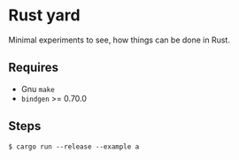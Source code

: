 # Rust yard

Minimal experiments to see, how things can be done in Rust.

## Requires

- Gnu `make`
- `bindgen` >= 0.70.0

## Steps

```
$ cargo run --release --example a
```

